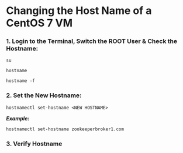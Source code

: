 # Changing the Host Name of a CentOS 7 VM

### 1. Login to the Terminal, Switch the ROOT User & Check the Hostname:

``` 
su

hostname

hostname -f
``` 
 
### 2. Set the New Hostname:

```
hostnamectl set-hostname <NEW HOSTNAME>
```

***Example:***

```
hostnamectl set-hostname zookeeperbroker1.com
```

### 3. Verify Hostname


